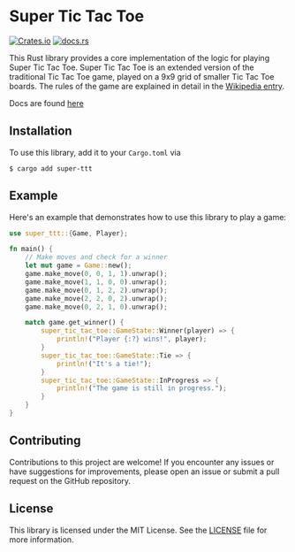 # Super Tic Tac Toe

[![Crates.io](https://img.shields.io/crates/v/super-ttt)](https://crates.io/crates/super-ttt) [![docs.rs](https://img.shields.io/docsrs/super-ttt)](https://docs.rs/super-ttt)

This Rust library provides a core implementation of the logic for playing Super Tic Tac Toe. Super Tic Tac Toe is an extended version of the traditional Tic Tac Toe game, played on a 9x9 grid of smaller Tic Tac Toe boards. The rules of the game are explained in detail in the [Wikipedia entry](https://en.wikipedia.org/wiki/Ultimate_tic-tac-toe).

Docs are found [here](https://docs.rs/super-ttt)

## Installation

To use this library, add it to your `Cargo.toml` via

```
$ cargo add super-ttt
```

## Example

Here's an example that demonstrates how to use this library to play a game:

```rust
use super_ttt::{Game, Player};

fn main() {
    // Make moves and check for a winner
    let mut game = Game::new();
    game.make_move(0, 0, 1, 1).unwrap();
    game.make_move(1, 1, 0, 0).unwrap();
    game.make_move(0, 1, 2, 2).unwrap();
    game.make_move(2, 2, 0, 2).unwrap();
    game.make_move(0, 2, 1, 0).unwrap();

    match game.get_winner() {
        super_tic_tac_toe::GameState::Winner(player) => {
            println!("Player {:?} wins!", player);
        }
        super_tic_tac_toe::GameState::Tie => {
            println!("It's a tie!");
        }
        super_tic_tac_toe::GameState::InProgress => {
            println!("The game is still in progress.");
        }
    }
}

```

## Contributing

Contributions to this project are welcome! If you encounter any issues or have suggestions for improvements, please open an issue or submit a pull request on the GitHub repository.

## License

This library is licensed under the MIT License. See the [LICENSE](LICENSE-MIT) file for more information.
